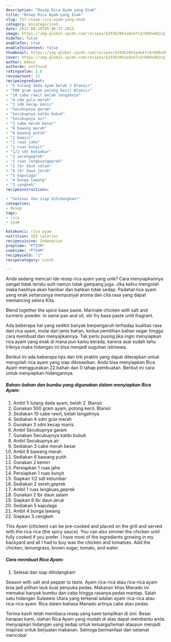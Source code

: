 ```yaml
---
description: "Resep Rica Ayam yang Enak"
title: "Resep Rica Ayam yang Enak"
slug: 157-resep-rica-ayam-yang-enak
category: Uncategorized
date: 2022-08-26T05:06:27.281Z
image: https://img-global.cpcdn.com/recipes/b293b3963ade47cd/680x482cq70/rica-ayam-foto-resep-utama.jpg
hideToc: false
enableToc: true
enableTocContent: false
thumbnail: https://img-global.cpcdn.com/recipes/b293b3963ade47cd/680x482cq70/rica-ayam-foto-resep-utama.jpg
cover: https://img-global.cpcdn.com/recipes/b293b3963ade47cd/680x482cq70/rica-ayam-foto-resep-utama.jpg
author: Admin
authorAv: notfound
ratingvalue: 3.8
reviewcount: 22
recipeingredient:
- "5 tulang dada ayam belah 2 Blansir"
- "500 gram ayam potong kecil Blansir"
- "10 cabe rawit belah tengahnya"
- "4 sdm gula merah"
- "3 sdm kecap manis"
- "Secukupnya garam"
- "Secukupnya kaldu bubuk"
- "Secukupnya air"
- "3 cabe merah besar"
- "8 bawang merah"
- "6 bawang putih"
- "2 kemiri"
- "1 ruas jahe"
- "1 ruas kunyit"
- "1/2 sdt ketumbar"
- "2 serehgeprek"
- "1 ruas lengkuasgeprek"
- "2 lbr daun salam"
- "6 lbr daun jeruk"
- "5 kapulaga"
- "4 bunga lawang"
- "3 cengkeh"
recipeinstructions:

- "Selesai dan siap dihidangkan!"
categories:
- Resep
tags:
- rica
- ayam

katakunci: rica ayam 
nutrition: 103 calories
recipecuisine: Indonesian
preptime: "PT25M"
cooktime: "PT44M"
recipeyield: "1"
recipecategory: Lunch

---
```





Anda sedang mencari ide resep rica ayam yang unik? Cara menyiapkannya sangat tidak terlalu sulit namun tidak gampang juga. Jika keliru mengolah maka hasilnya akan hambar dan bahkan tidak sedap. Padahal rica ayam yang enak seharusnya mempunyai aroma dan cita rasa yang dapat memancing selera Kita.





Blend together the spice base paste. Marinate chicken with salt and turmeric powder. In same pan and oil, stir fry base paste until fragrant.

Ada beberapa hal yang sedikit banyak berpengaruh terhadap kualitas rasa dari rica ayam, mulai dari jenis bahan, kedua pemilihan bahan segar hingga cara membuat dan menyajikannya. Tak perlu pusing jika ingin menyiapkan rica ayam yang enak di mana pun kamu berada, karena asal sudah tahu triknya maka hidangan ini bisa menjadi suguhan istimewa.






Berikut ini ada beberapa tips dan trik praktis yang dapat diterapkan untuk mengolah rica ayam yang siap dikreasikan. Anda bisa menyiapkan Rica Ayam menggunakan 22 bahan dan 0 tahap pembuatan. Berikut ini cara untuk menyiapkan hidangannya.

<!--inarticleads1-->

##### Bahan-bahan dan bumbu yang digunakan dalam menyiapkan Rica Ayam:

1. Ambil 5 tulang dada ayam, belah 2. Blansir
1. Gunakan 500 gram ayam, potong kecil. Blansir
1. Sediakan 10 cabe rawit, belah tengahnya
1. Sediakan 4 sdm gula merah
1. Gunakan 3 sdm kecap manis
1. Ambil Secukupnya garam
1. Gunakan Secukupnya kaldu bubuk
1. Ambil Secukupnya air
1. Sediakan 3 cabe merah besar
1. Ambil 8 bawang merah
1. Sediakan 6 bawang putih
1. Gunakan 2 kemiri
1. Persiapkan 1 ruas jahe
1. Persiapkan 1 ruas kunyit
1. Siapkan 1/2 sdt ketumbar
1. Sediakan 2 sereh,geprek
1. Ambil 1 ruas lengkuas,geprek
1. Gunakan 2 lbr daun salam
1. Siapkan 6 lbr daun jeruk
1. Sediakan 5 kapulaga
1. Ambil 4 bunga lawang
1. Siapkan 3 cengkeh


This Ayam (chicken) can be pre-cooked and placed on the grill and served with the rica rica (the spicy sauce). You can also simmer the chicken until fully cooked if you prefer. I have most of the ingredients growing in my backyard and all I had to buy was the chicken and tomatoes. Add the chicken, lemongrass, brown sugar, tomato, and water. 

<!--inarticleads2-->

##### Cara membuat Rica Ayam:


1. Selesai dan siap dihidangkan!

Season with salt and pepper to taste. Ayam rica-rica atau rica-rica ayam bisa jadi pilihan lauk buat penyuka pedas. Makanan khas Manado ini memakai banyak bumbu dan cabe hingga rasanya pedas mantap. Salah satu hidangan Sulawesi Utara yang terkenal adalan ayam rica-rica atau rica-rica ayam. Rica dalam bahasa Manado artinya cabe atau pedas. 

Terima kasih telah membaca resep yang kami tampilkan di sini. Besar harapan kami, olahan Rica Ayam yang mudah di atas dapat membantu anda menyiapkan hidangan yang sedap untuk keluarga/teman ataupun menjadi inspirasi untuk berjualan makanan. Semoga bermanfaat dan selamat mencoba!
